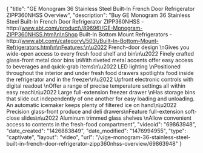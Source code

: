 {
    "title": "GE Monogram 36 Stainless Steel Built-In French Door Refrigerator ZIPP360NHSS Overview",
    "description": "Buy GE Monogram 36 Stainless Steel Built-In French Door Refrigerator ZIPP360NHSS - http:\/\/www.abt.com\/product\/89696\/GE-Monogram-ZIPP360NHSS.html\n\nShop Built-In Bottom Mount Refrigerators - http:\/\/www.abt.com\/category\/503\/Built-In-Bottom-Mount-Refrigerators.html\n\nFeatures:\n\u2022 French-door design \nGives you wide-open access to every fresh food shelf and bin\n\u2022 Finely crafted glass-front metal door bins \nWith riveted metal accents offer easy access to beverages and quick-grab items\n\u2022 LED lighting \nPositioned throughout the interior and under fresh food drawers spotlights food inside the refrigerator and in the freezer\n\u2022 Upfront electronic controls with digital readout \nOffer a range of precise temperature settings all within easy reach\n\u2022 Large full-extension freezer drawer \nHas storage bins that slide out independently of one another for easy loading and unloading. An automatic icemaker keeps plenty of filtered ice on hand\n\u2022 Precision glass-front produce and deli drawers\nFeature full-extension soft-close slides\n\u2022 Aluminum trimmed glass shelves \nAllow convenient access to contents in the fresh-food compartment",
    "videoid": "69863948",
    "date_created": "1426883849",
    "date_modified": "1476994955",
    "type": "captivate",
    "layout": "video",
    "url": "\/v\/ge-monogram-36-stainless-steel-built-in-french-door-refrigerator-zipp360nhss-overview\/69863948"
}